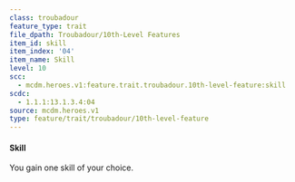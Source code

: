 ```yaml
---
class: troubadour
feature_type: trait
file_dpath: Troubadour/10th-Level Features
item_id: skill
item_index: '04'
item_name: Skill
level: 10
scc:
  - mcdm.heroes.v1:feature.trait.troubadour.10th-level-feature:skill
scdc:
  - 1.1.1:13.1.3.4:04
source: mcdm.heroes.v1
type: feature/trait/troubadour/10th-level-feature
---
```


#### Skill

You gain one skill of your choice.
